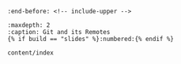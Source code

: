 ```{include} ../README.md
:end-before: <!-- include-upper -->
```
```{toctree}
:maxdepth: 2
:caption: Git and its Remotes
{% if build == "slides" %}:numbered:{% endif %}

content/index
```
